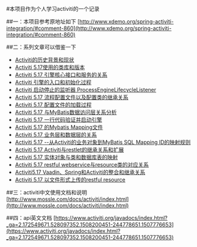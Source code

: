 
#本项目作为个人学习activiti的一个记录

##一：本项目参考原地址如下
[http://www.xdemo.org/spring-activiti-integration/#comment-860](http://www.xdemo.org/spring-activiti-integration/#comment-860)

##二：系列文章可以借鉴一下
  - [Activiti的历史背景和现状](http://blog.csdn.net/teamlet/article/details/43085971)
-   [Activiti 5.17使用的类库和版本](http://blog.csdn.net/teamlet/article/details/43086345)
-   [Activiti 5.17 引擎核心接口和服务的关系](http://blog.csdn.net/teamlet/article/details/43093935)
-   [Activiti 引擎的入口和初始化过程](http://blog.csdn.net/teamlet/article/details/43097141)
-   [Activiti 启动停止的监听器 ProcessEngineLifecycleListener](http://blog.csdn.net/teamlet/article/details/43098403)
-   [Activiti 5.17 流程配置文件以及配置类的继承关系](http://blog.csdn.net/teamlet/article/details/43113095)
-   [Activiti 5.17 配置文件的加载过程](http://blog.csdn.net/teamlet/article/details/43121971)
-   [Activiti 5.17 与MyBatis数据访问层关系分析](http://blog.csdn.net/teamlet/article/details/43123865)
-   [Activiti 5.17 一行代码验证并启动引擎](http://blog.csdn.net/teamlet/article/details/43124353)
-   [Activiti 5.17 的Mybatis Mapping文件](http://blog.csdn.net/teamlet/article/details/43125315)
-   [Activiti 5.17 业务层和数据层的关系](http://blog.csdn.net/teamlet/article/details/43152763)
-   [Activiti 5.17 --从Activiti的业务对象到MyBatis SQL Mapping ID的映射规则](http://blog.csdn.net/teamlet/article/details/43153901)
-   [Activiti 5.17 Activiti与restlet的继承关系和扩展](http://blog.csdn.net/teamlet/article/details/43565155)
-   [Activiti 5.17 实体对象与类和数据库表的映射](http://blog.csdn.net/teamlet/article/details/43638539)
-   [Activiti 5.17 restful webservice与resource类的对应关系](http://blog.csdn.net/teamlet/article/details/43669039)
-   [Activiti5.17 Vaadin、Spring和Activiti的整合和继承关系](http://blog.csdn.net/teamlet/article/details/43701869)
-   [Activiti 5.17 以文件形式上传的restful resource](http://blog.csdn.net/teamlet/article/details/43924779)

##三：activiti中文使用文档和说明
[http://www.mossle.com/docs/activiti/index.html](http://www.mossle.com/docs/activiti/index.html)

##四：api英文文档
[https://www.activiti.org/javadocs/index.html?_ga=2.172549671.528097352.1508200451-244778651.1507776653](https://www.activiti.org/javadocs/index.html?_ga=2.172549671.528097352.1508200451-244778651.1507776653)


